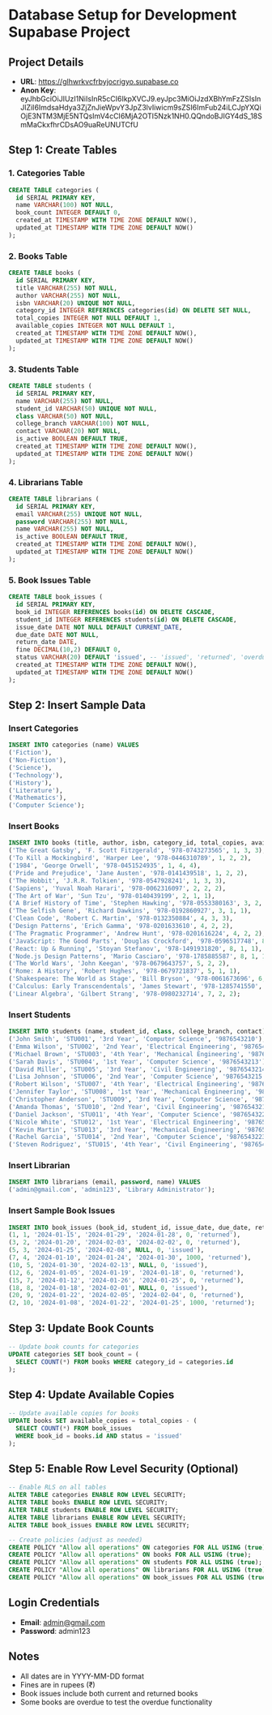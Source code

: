 # Database Setup for Development Supabase Project

## Project Details
- **URL**: https://glhwrkvcfrbyjocrigyo.supabase.co
- **Anon Key**: eyJhbGciOiJIUzI1NiIsInR5cCI6IkpXVCJ9.eyJpc3MiOiJzdXBhYmFzZSIsInJlZiI6ImdsaHdya3ZjZnJieWpvY3JpZ3lvIiwicm9sZSI6ImFub24iLCJpYXQiOjE3NTM3MjE5NTQsImV4cCI6MjA2OTI5Nzk1NH0.QQndoBJIGY4dS_18SmMaCkxfhrCDsAO9uaReUNUTCfU

## Step 1: Create Tables

### 1. Categories Table
```sql
CREATE TABLE categories (
  id SERIAL PRIMARY KEY,
  name VARCHAR(100) NOT NULL,
  book_count INTEGER DEFAULT 0,
  created_at TIMESTAMP WITH TIME ZONE DEFAULT NOW(),
  updated_at TIMESTAMP WITH TIME ZONE DEFAULT NOW()
);
```

### 2. Books Table
```sql
CREATE TABLE books (
  id SERIAL PRIMARY KEY,
  title VARCHAR(255) NOT NULL,
  author VARCHAR(255) NOT NULL,
  isbn VARCHAR(20) UNIQUE NOT NULL,
  category_id INTEGER REFERENCES categories(id) ON DELETE SET NULL,
  total_copies INTEGER NOT NULL DEFAULT 1,
  available_copies INTEGER NOT NULL DEFAULT 1,
  created_at TIMESTAMP WITH TIME ZONE DEFAULT NOW(),
  updated_at TIMESTAMP WITH TIME ZONE DEFAULT NOW()
);
```

### 3. Students Table
```sql
CREATE TABLE students (
  id SERIAL PRIMARY KEY,
  name VARCHAR(255) NOT NULL,
  student_id VARCHAR(50) UNIQUE NOT NULL,
  class VARCHAR(50) NOT NULL,
  college_branch VARCHAR(100) NOT NULL,
  contact VARCHAR(20) NOT NULL,
  is_active BOOLEAN DEFAULT TRUE,
  created_at TIMESTAMP WITH TIME ZONE DEFAULT NOW(),
  updated_at TIMESTAMP WITH TIME ZONE DEFAULT NOW()
);
```

### 4. Librarians Table
```sql
CREATE TABLE librarians (
  id SERIAL PRIMARY KEY,
  email VARCHAR(255) UNIQUE NOT NULL,
  password VARCHAR(255) NOT NULL,
  name VARCHAR(255) NOT NULL,
  is_active BOOLEAN DEFAULT TRUE,
  created_at TIMESTAMP WITH TIME ZONE DEFAULT NOW(),
  updated_at TIMESTAMP WITH TIME ZONE DEFAULT NOW()
);
```

### 5. Book Issues Table
```sql
CREATE TABLE book_issues (
  id SERIAL PRIMARY KEY,
  book_id INTEGER REFERENCES books(id) ON DELETE CASCADE,
  student_id INTEGER REFERENCES students(id) ON DELETE CASCADE,
  issue_date DATE NOT NULL DEFAULT CURRENT_DATE,
  due_date DATE NOT NULL,
  return_date DATE,
  fine DECIMAL(10,2) DEFAULT 0,
  status VARCHAR(20) DEFAULT 'issued', -- 'issued', 'returned', 'overdue'
  created_at TIMESTAMP WITH TIME ZONE DEFAULT NOW(),
  updated_at TIMESTAMP WITH TIME ZONE DEFAULT NOW()
);
```

## Step 2: Insert Sample Data

### Insert Categories
```sql
INSERT INTO categories (name) VALUES
('Fiction'),
('Non-Fiction'),
('Science'),
('Technology'),
('History'),
('Literature'),
('Mathematics'),
('Computer Science');
```

### Insert Books
```sql
INSERT INTO books (title, author, isbn, category_id, total_copies, available_copies) VALUES
('The Great Gatsby', 'F. Scott Fitzgerald', '978-0743273565', 1, 3, 3),
('To Kill a Mockingbird', 'Harper Lee', '978-0446310789', 1, 2, 2),
('1984', 'George Orwell', '978-0451524935', 1, 4, 4),
('Pride and Prejudice', 'Jane Austen', '978-0141439518', 1, 2, 2),
('The Hobbit', 'J.R.R. Tolkien', '978-0547928241', 1, 3, 3),
('Sapiens', 'Yuval Noah Harari', '978-0062316097', 2, 2, 2),
('The Art of War', 'Sun Tzu', '978-0140439199', 2, 1, 1),
('A Brief History of Time', 'Stephen Hawking', '978-0553380163', 3, 2, 2),
('The Selfish Gene', 'Richard Dawkins', '978-0192860927', 3, 1, 1),
('Clean Code', 'Robert C. Martin', '978-0132350884', 4, 3, 3),
('Design Patterns', 'Erich Gamma', '978-0201633610', 4, 2, 2),
('The Pragmatic Programmer', 'Andrew Hunt', '978-0201616224', 4, 2, 2),
('JavaScript: The Good Parts', 'Douglas Crockford', '978-0596517748', 8, 2, 2),
('React: Up & Running', 'Stoyan Stefanov', '978-1491931820', 8, 1, 1),
('Node.js Design Patterns', 'Mario Casciaro', '978-1785885587', 8, 1, 1),
('The World Wars', 'John Keegan', '978-0679643757', 5, 2, 2),
('Rome: A History', 'Robert Hughes', '978-0679721837', 5, 1, 1),
('Shakespeare: The World as Stage', 'Bill Bryson', '978-0061673696', 6, 2, 2),
('Calculus: Early Transcendentals', 'James Stewart', '978-1285741550', 7, 3, 3),
('Linear Algebra', 'Gilbert Strang', '978-0980232714', 7, 2, 2);
```

### Insert Students
```sql
INSERT INTO students (name, student_id, class, college_branch, contact) VALUES
('John Smith', 'STU001', '3rd Year', 'Computer Science', '9876543210'),
('Emma Wilson', 'STU002', '2nd Year', 'Electrical Engineering', '9876543211'),
('Michael Brown', 'STU003', '4th Year', 'Mechanical Engineering', '9876543212'),
('Sarah Davis', 'STU004', '1st Year', 'Computer Science', '9876543213'),
('David Miller', 'STU005', '3rd Year', 'Civil Engineering', '9876543214'),
('Lisa Johnson', 'STU006', '2nd Year', 'Computer Science', '9876543215'),
('Robert Wilson', 'STU007', '4th Year', 'Electrical Engineering', '9876543216'),
('Jennifer Taylor', 'STU008', '1st Year', 'Mechanical Engineering', '9876543217'),
('Christopher Anderson', 'STU009', '3rd Year', 'Computer Science', '9876543218'),
('Amanda Thomas', 'STU010', '2nd Year', 'Civil Engineering', '9876543219'),
('Daniel Jackson', 'STU011', '4th Year', 'Computer Science', '9876543220'),
('Nicole White', 'STU012', '1st Year', 'Electrical Engineering', '9876543221'),
('Kevin Martin', 'STU013', '3rd Year', 'Mechanical Engineering', '9876543222'),
('Rachel Garcia', 'STU014', '2nd Year', 'Computer Science', '9876543223'),
('Steven Rodriguez', 'STU015', '4th Year', 'Civil Engineering', '9876543224');
```

### Insert Librarian
```sql
INSERT INTO librarians (email, password, name) VALUES
('admin@gmail.com', 'admin123', 'Library Administrator');
```

### Insert Sample Book Issues
```sql
INSERT INTO book_issues (book_id, student_id, issue_date, due_date, return_date, fine, status) VALUES
(1, 1, '2024-01-15', '2024-01-29', '2024-01-28', 0, 'returned'),
(3, 2, '2024-01-20', '2024-02-03', '2024-02-02', 0, 'returned'),
(5, 3, '2024-01-25', '2024-02-08', NULL, 0, 'issued'),
(7, 4, '2024-01-10', '2024-01-24', '2024-01-30', 1000, 'returned'),
(10, 5, '2024-01-30', '2024-02-13', NULL, 0, 'issued'),
(12, 6, '2024-01-05', '2024-01-19', '2024-01-18', 0, 'returned'),
(15, 7, '2024-01-12', '2024-01-26', '2024-01-25', 0, 'returned'),
(18, 8, '2024-01-18', '2024-02-01', NULL, 0, 'issued'),
(20, 9, '2024-01-22', '2024-02-05', '2024-02-04', 0, 'returned'),
(2, 10, '2024-01-08', '2024-01-22', '2024-01-25', 1000, 'returned');
```

## Step 3: Update Book Counts
```sql
-- Update book counts for categories
UPDATE categories SET book_count = (
  SELECT COUNT(*) FROM books WHERE category_id = categories.id
);
```

## Step 4: Update Available Copies
```sql
-- Update available copies for books
UPDATE books SET available_copies = total_copies - (
  SELECT COUNT(*) FROM book_issues 
  WHERE book_id = books.id AND status = 'issued'
);
```

## Step 5: Enable Row Level Security (Optional)
```sql
-- Enable RLS on all tables
ALTER TABLE categories ENABLE ROW LEVEL SECURITY;
ALTER TABLE books ENABLE ROW LEVEL SECURITY;
ALTER TABLE students ENABLE ROW LEVEL SECURITY;
ALTER TABLE librarians ENABLE ROW LEVEL SECURITY;
ALTER TABLE book_issues ENABLE ROW LEVEL SECURITY;

-- Create policies (adjust as needed)
CREATE POLICY "Allow all operations" ON categories FOR ALL USING (true);
CREATE POLICY "Allow all operations" ON books FOR ALL USING (true);
CREATE POLICY "Allow all operations" ON students FOR ALL USING (true);
CREATE POLICY "Allow all operations" ON librarians FOR ALL USING (true);
CREATE POLICY "Allow all operations" ON book_issues FOR ALL USING (true);
```

## Login Credentials
- **Email**: admin@gmail.com
- **Password**: admin123

## Notes
- All dates are in YYYY-MM-DD format
- Fines are in rupees (₹)
- Book issues include both current and returned books
- Some books are overdue to test the overdue functionality 